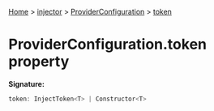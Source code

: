 [Home](./index) &gt; [injector](./injector.md) &gt; [ProviderConfiguration](./injector.providerconfiguration.md) &gt; [token](./injector.providerconfiguration.token.md)

# ProviderConfiguration.token property


**Signature:**
```javascript
token: InjectToken<T> | Constructor<T>
```
